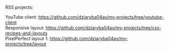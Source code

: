 RSS projects:  
  
YouTube client:
https://github.com/dziaryba04av/my-projects/tree/youtube-client  
Responsive layout:
https://github.com/dziaryba04av/my-projects/tree/css-recipes-and-layouts  
PixelPerfect layout 1:
https://github.com/dziaryba04av/my-projects/tree/layout

